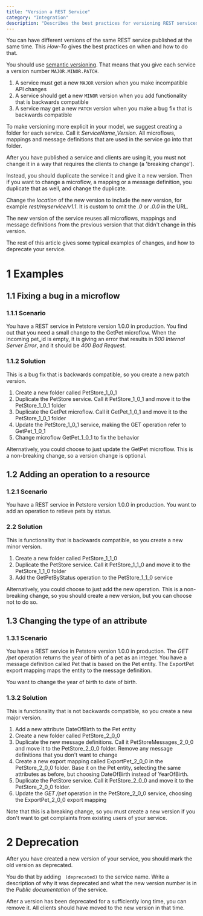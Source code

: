 ```yaml
---
title: "Version a REST Service"
category: "Integration"
description: "Describes the best practices for versioning REST services in Mendix"
---
```


You can have different versions of the same REST service published at the same time. This _How-To_ gives the best practices on when and how to do that.

You should use [semantic versioning](https://semver.org/). That means that you give each service a version number `MAJOR.MINOR.PATCH`.

   1. A service must get a new `MAJOR` version when you make incompatible API changes
   2. A service should get a new `MINOR` version when you add functionality that is backwards compatible
   3. A service may get a new `PATCH` version when you make a bug fix that is backwards compatible

To make versioning more explicit in your model, we suggest creating a folder for each service. Call it _ServiceName_Version_. All microflows, mappings and message definitions that are used in the service go into that folder.

After you have published a service and clients are using it, you must not change it in a way that requires the clients to change (a 'breaking change').

Instead, you should duplicate the service it and give it a new version. Then if you want to change a microflow, a mapping or a message definition, you duplicate that as well, and change the duplicate.

Change the _location_ of the new version to include the new version, for example _rest/myservice/v1.1_. It is custom to omit the _.0_ or _.0.0_ in the URL.

The new version of the service reuses all microflows, mappings and message definitions from the previous version that that didn't change in this version.

The rest of this article gives some typical examples of changes, and how to deprecate your service.

# 1 Examples

## 1.1 Fixing a bug in a microflow

### 1.1.1 Scenario

You have a REST service in Petstore version 1.0.0 in production. You find out that you need a small change to the GetPet microflow. When the incoming pet_id is empty, it is giving an error that results in _500 Internal Server Error_, and it should be _400 Bad Request_.

### 1.1.2 Solution

This is a bug fix that is backwards compatible, so you create a new patch version.

1. Create a new folder called PetStore_1_0_1
2. Duplicate the PetStore service. Call it PetStore_1_0_1 and move it to the PetStore_1_0_1 folder
3. Duplicate the GetPet microflow. Call it GetPet_1_0_1 and move it to the PetStore_1_0_1 folder
4. Update the PetStore_1_0_1 service, making the GET operation refer to GetPet_1_0_1
5. Change microflow GetPet_1_0_1 to fix the behavior

Alternatively, you could choose to just update the GetPet microflow. This is a non-breaking change, so a version change is optional.

## 1.2 Adding an operation to a resource

### 1.2.1 Scenario

You have a REST service in Petstore version 1.0.0 in production. You want to add an operation to retieve pets by status.

### 2.2 Solution

This is functionality that is backwards compatible, so you create a new minor version.

1. Create a new folder called PetStore_1_1_0
2. Duplicate the PetStore service. Call it PetStore_1_1_0 and move it to the PetStore_1_1_0 folder
3. Add the GetPetByStatus operation to the PetStore_1_1_0 service

Alternatively, you could choose to just add the new operation. This is a non-breaking change, so you should create a new version, but you can choose not to do so.

## 1.3 Changing the type of an attribute

### 1.3.1 Scenario

You have a REST service in Petstore version 1.0.0 in production. The _GET /pet_ operation returns the year of birth of a pet as an integer. You have a message definition called Pet that is based on the Pet entity. The ExportPet export mapping maps the entity to the message definition.

You want to change the year of birth to date of birth.

### 1.3.2 Solution

This is functionality that is not backwards compatible, so you create a new major version.

1. Add a new attribute DateOfBirth to the Pet entity
2. Create a new folder called PetStore_2_0_0
3. Duplicate the new message definitions. Call it PetStoreMessages_2_0_0 and move it to the PetStore_2_0_0 folder. Remove any message definitions that you don't want to change
3. Create a new export mapping called ExportPet_2_0_0 in the PetStore_2_0_0 folder. Base it on the Pet entity, selecting the same attributes as before, but choosing DateOfBirth instead of YearOfBirth.
3. Duplicate the PetStore service. Call it PetStore_2_0_0 and move it to the PetStore_2_0_0 folder.
4. Update the _GET /pet_ operation in the PetStore_2_0_0 service, choosing the ExportPet_2_0_0 export mapping

Note that this is a breaking change, so you must create a new version if you don't want to get complaints from existing users of your service.

# 2 Deprecation

After you have created a new version of your service, you should mark the old version as deprecated.

You do that by adding ` (deprecated)` to the service name. Write a description of why it was deprecated and what the new version number is in the _Public documentation_ of the service.

After a version has been deprecated for a sufficiently long time, you can remove it. All clients should have moved to the new version in that time.